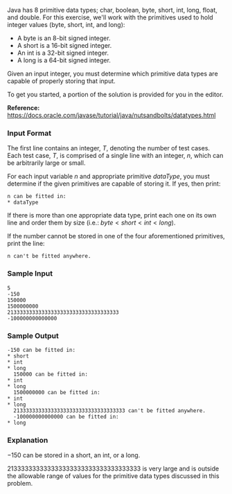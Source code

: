 Java has 8 primitive data types; char, boolean, byte, short, int, long, float, and double. For this exercise, we'll work with the primitives used to hold integer values (byte, short, int, and long):

- A byte is an 8-bit signed integer.
- A short is a 16-bit signed integer.
- An int is a 32-bit signed integer.
- A long is a 64-bit signed integer.

Given an input integer, you must determine which primitive data types are capable of properly storing that input.

To get you started, a portion of the solution is provided for you in the editor.

**Reference:** https://docs.oracle.com/javase/tutorial/java/nutsandbolts/datatypes.html

### Input Format

The first line contains an integer, $T$, denoting the number of test cases.
Each test case, $T$, is comprised of a single line with an integer, $n$, which can be arbitrarily large or small.

For each input variable $n$ and appropriate primitive $dataType$, you must determine if the given primitives are capable of storing it. If yes, then print:
```
n can be fitted in:
* dataType
```

If there is more than one appropriate data type, print each one on its own line and order them by size (i.e.: $byte \lt short \lt int \lt long$).

If the number cannot be stored in one of the four aforementioned primitives, print the line:

```
n can't be fitted anywhere.
```

### Sample Input

```
5
-150
150000
1500000000
213333333333333333333333333333333333
-100000000000000
```

### Sample Output

```
-150 can be fitted in:
* short
* int
* long
  150000 can be fitted in:
* int
* long
  1500000000 can be fitted in:
* int
* long
  213333333333333333333333333333333333 can't be fitted anywhere.
  -100000000000000 can be fitted in:
* long
```

### Explanation

$-150$ can be stored in a short, an int, or a long.

$213333333333333333333333333333333333$ is very large and is outside the allowable range of values for the primitive data types discussed in this problem.